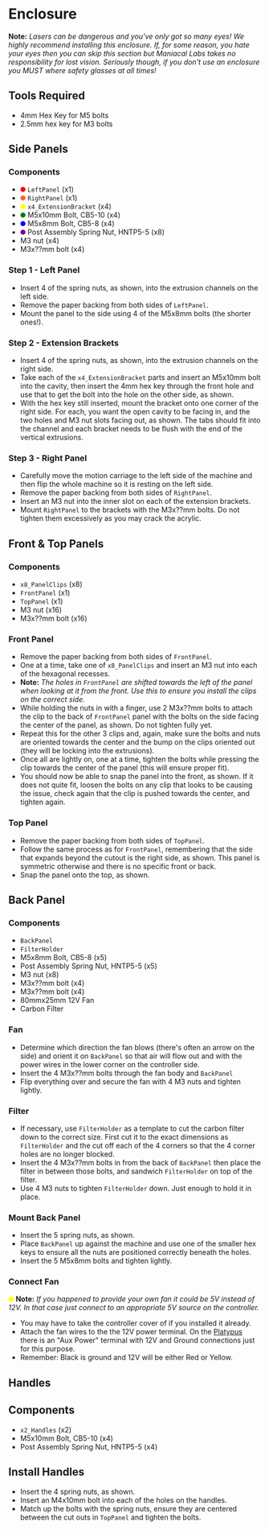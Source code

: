 <style>
.dot {
  height: 0.75em;
  width: 0.75em;
  border-radius: 50%;
  display: inline-block;
}

.red {background-color: red;}
.orange {background-color: #f36926;}
.yellow {background-color: yellow;}
.green {background-color: green;}
.blue {background-color: blue;}
.purple {background-color: purple;}
</style>

# Enclosure

**Note:** *Lasers can be dangerous and you've only got so many eyes! We highly recommend installing this enclosure. If, for some reason, you hate your eyes then you can skip this section but Maniacal Labs takes no responsibility for lost vision. Seriously though, if you don't use an enclosure you MUST where safety glasses at all times!*

## Tools Required

- 4mm Hex Key for M5 bolts
- 2.5mm hex key for M3 bolts

## Side Panels

### Components

- <span class="dot red"></span> `LeftPanel` (x1)
- <span class="dot orange"></span> `RightPanel` (x1)
- <span class="dot yellow"></span> `x4_ExtensionBracket` (x4)
- <span class="dot green"></span> M5x10mm Bolt, CB5-10 (x4)
- <span class="dot blue"></span> M5x8mm Bolt, CB5-8 (x4)
- <span class="dot purple"></span> Post Assembly Spring Nut, HNTP5-5 (x8)
- M3 nut (x4)
- M3x??mm bolt (x4)

### Step 1 - Left Panel

- Insert 4 of the spring nuts, as shown, into the extrusion channels on the left side.
- Remove the paper backing from both sides of `LeftPanel`.
- Mount the panel to the side using 4 of the M5x8mm bolts (the shorter ones!).

### Step 2 - Extension Brackets

- Insert 4 of the spring nuts, as shown, into the extrusion channels on the right side.
- Take each of the `x4_ExtensionBracket` parts and insert an M5x10mm bolt into the cavity, then insert the 4mm hex key through the front hole and use that to get the bolt into the hole on the other side, as shown.
- With the hex key still inserted, mount the bracket onto one corner of the right side. For each, you want the open cavity to be facing in, and the two holes and M3 nut slots facing out, as shown. The tabs should fit into the channel and each bracket needs to be flush with the end of the vertical extrusions.

### Step 3 - Right Panel

- Carefully move the motion carriage to the left side of the machine and then flip the whole machine so it is resting on the left side.
- Remove the paper backing from both sides of `RightPanel`.
- Insert an M3 nut into the inner slot on each of the extension brackets.
- Mount `RightPanel` to the brackets with the M3x??mm bolts. Do not tighten them excessively as you may crack the acrylic.

## Front & Top Panels

### Components

- `x8_PanelClips` (x8)
- `FrontPanel` (x1)
- `TopPanel` (x1)
- M3 nut (x16)
- M3x??mm bolt (x16)

### Front Panel

- Remove the paper backing from both sides of `FrontPanel`.
- One at a time, take one of `x8_PanelClips` and insert an M3 nut into each of the hexagonal recesses.
- **Note:** *The holes in `FrontPanel` are shifted towards the left of the panel when looking at it from the front. Use this to ensure you install the clips on the correct side.*
- While holding the nuts in with a finger, use 2 M3x??mm bolts to attach the clip to the back of `FrontPanel` panel with the bolts on the side facing the center of the panel, as shown. Do not tighten fully yet.
- Repeat this for the other 3 clips and, again, make sure the bolts and nuts are oriented towards the center and the bump on the clips oriented out (they will be locking into the extrusions).
- Once all are lightly on, one at a time, tighten the bolts while pressing the clip towards the center of the panel (this will ensure proper fit).
- You should now be able to snap the panel into the front, as shown. If it does not quite fit, loosen the bolts on any clip that looks to be causing the issue, check again that the clip is pushed towards the center, and tighten again.

### Top Panel

- Remove the paper backing from both sides of `TopPanel`.
- Follow the same process as for `FrontPanel`, remembering that the side that expands beyond the cutout is the right side, as shown. This panel is symmetric otherwise and there is no specific front or back.
- Snap the panel onto the top, as shown.

## Back Panel

### Components

- `BackPanel`
- `FilterHolder`
- M5x8mm Bolt, CB5-8 (x5)
- Post Assembly Spring Nut, HNTP5-5 (x5)
- M3 nut (x8)
- M3x??mm bolt (x4)
- M3x??mm bolt (x4)
- 80mmx25mm 12V Fan
- Carbon Filter

### Fan

- Determine which direction the fan blows (there's often an arrow on the side) and orient it on `BackPanel` so that air will flow out and with the power wires in the lower corner on the controller side.
- Insert the 4 M3x??mm bolts through the fan body and `BackPanel`
- Flip everything over and secure the fan with 4 M3 nuts and tighten lightly.

### Filter

- If necessary, use `FilterHolder` as a template to cut the carbon filter down to the correct size. First cut it to the exact dimensions as `FilterHolder` and the cut off each of the 4 corners so that the 4 corner holes are no longer blocked.
- Insert the 4 M3x??mm bolts in from the back of `BackPanel` then place the filter in between those bolts, and sandwich `FilterHolder` on top of the filter.
- Use 4 M3 nuts to tighten `FilterHolder` down. Just enough to hold it in place.

### Mount Back Panel

- Insert the 5 spring nuts, as shown.
- Place `BackPanel` up against the machine and use one of the smaller hex keys to ensure all the nuts are positioned correctly beneath the holes.
- Insert the 5 M5x8mm bolts and tighten lightly.

### Connect Fan

<span class="dot yellow"></span> **Note:** *If you happened to provide your own fan it could be 5V instead of 12V. In that case just connect to an appropriate 5V source on the controller.*

- You may have to take the controller cover of if you installed it already.
- Attach the fan wires to the the 12V power terminal. On the [Platypus](https://maniacallabs.com/platypus) there is an "Aux Power" terminal with 12V and Ground connections just for this purpose.
- Remember: Black is ground and 12V will be either Red or Yellow.

## Handles

## Components

- `x2_Handles` (x2)
- M5x10mm Bolt, CB5-10 (x4)
- Post Assembly Spring Nut, HNTP5-5 (x4)

## Install Handles

- Insert the 4 spring nuts, as shown.
- Insert an M4x10mm bolt into each of the holes on the handles.
- Match up the bolts with the spring nuts, ensure they are centered between the cut outs in `TopPanel` and tighten the bolts.
